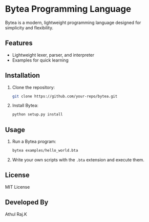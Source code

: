 # Bytea Programming Language

Bytea is a modern, lightweight programming language designed for simplicity and flexibility. 

## Features
- Lightweight lexer, parser, and interpreter
- Examples for quick learning

## Installation
1. Clone the repository:
   ```bash
   git clone https://github.com/your-repo/bytea.git
   ```
2. Install Bytea:
   ```bash
   python setup.py install
   ```

## Usage
1. Run a Bytea program:
   ```bash
   bytea examples/hello_world.bta
   ```

2. Write your own scripts with the `.bta` extension and execute them.

## License
MIT License

## Developed By
Athul Raj.K